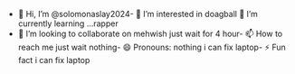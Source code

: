- 👋 Hi, I’m @solomonaslay2024- 👀 I’m interested in doagball 🌱 I’m currently learning ...rapper
- 💞️ I’m looking to collaborate on mehwish 
just wait for 4 hour- 📫 How to reach me just wait
nothing- 😄 Pronouns: nothing
i can fix laptop- ⚡ Fun fact i can fix laptop

<!---
solomonaslay2024/solomonaslay2024 is a ✨ special ✨ repository because its `README.md` (this file) appears on your GitHub profile.
You can click the Preview link to take a look at your changes.
--->
